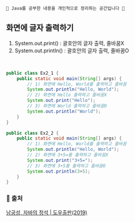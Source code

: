 ```📝 Java를 공부한 내용을 개인적으로 정리하는 공간입니다 📝```
</br>
## 화면에 글자 출력하기
1. System.out.print() : 괄호안의 글자 출력, 줄바꿈X
2. System.out.println() : 괄호안의 글자 출력, 줄바꿈O
</br>

```java
public class Ex2_1 {
    public static void main(String[] args) {
        // 1) 화면에 Hello, World를 출력하고 줄바꿈
        System.out.println("Hello, World");
        // 2) 화면에 Hello 출력하고 줄바꿈X
        System.out.print("Hello");
        // 3) 화면에 World 출력하고 줄바꿈O
        System.out.println("World");
    }
}
```

```java
public class Ex2_2 {
    public static void main(String[] args) {
        // 1) 화면에 Hello, World를 출력하고 줄바꿈
        System.out.println("Hello, World");
        // 2) 화면에 3+5=를 출력하고 줄바꿈X
        System.out.print("3+5=");
        // 3) 화면에 3+5를 출력하고 줄바꿈O
        System.out.println(3+5);
    }
}
```

### 📖 출처
[남궁성, 자바의 정석 | 도우출판(2019)](https://search.shopping.naver.com/book/catalog/32473359191?cat_id=50010920&frm=PBOKPRO&query=%EC%8B%A0%EC%9A%A9%EA%B6%8C%2C+%EC%9D%B4%EA%B2%83%EC%9D%B4+%EC%9E%90%EB%B0%94%EB%8B%A4&NaPm=ct%3Dle1rsga8%7Cci%3De42b2580fb09409e9b39857c4827b7c7d8c702db%7Ctr%3Dboknx%7Csn%3D95694%7Chk%3Df49fed952e8581ad2fe2e2a338c10dc97878927f](https://search.shopping.naver.com/book/catalog/32445669710?cat_id=50010920&frm=PBOKPRO&query=Java%EC%9D%98+%EC%A0%95%EC%84%9D%3A+%EA%B8%B0%EC%B4%88%ED%8E%B8+%EC%84%B8%ED%8A%B8&NaPm=ct%3Dlficwzso%7Cci%3D795609fab6c6d4761ac20504a864eef29619ace8%7Ctr%3Dboknx%7Csn%3D95694%7Chk%3Da41e8bdaf7e28c4f744941d64280daeb220bf3d3))
